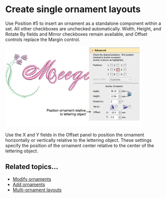 # Create single ornament layouts

Use Position #5 to insert an ornament as a standalone component within a set. All other checkboxes are unchecked automatically. Width, Height, and Rotate By fields and Mirror checkboxes remain available, and Offset controls replace the Margin control.

![AddOrnaments00033.png](assets/AddOrnaments00033.png)

Use the X and Y fields in the Offset panel to position the ornament horizontally or vertically relative to the lettering object. These settings specify the position of the ornament center relative to the center of the lettering object.

## Related topics...

- [Modify ornaments](Modify_ornaments)
- [Add ornaments](Add_ornaments)
- [Multi-ornament layouts](Multi-ornament_layouts)
